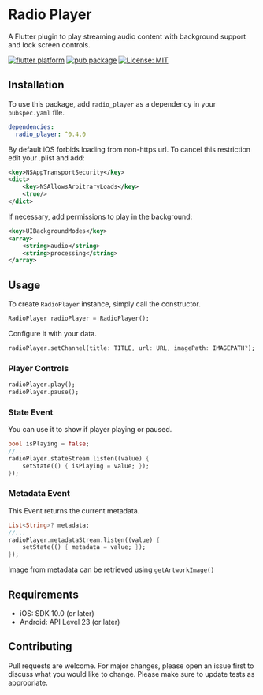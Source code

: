 # Radio Player

A Flutter plugin to play streaming audio content with background support and lock screen controls.

[![flutter platform](https://img.shields.io/badge/Platform-Flutter-yellow.svg)](https://flutter.io)
[![pub package](https://img.shields.io/pub/v/radio_player.svg)](https://pub.dartlang.org/packages/radio_player)
[![License: MIT](https://img.shields.io/badge/License-MIT-yellow.svg)](https://opensource.org/licenses/MIT)

## Installation

To use this package, add `radio_player` as a dependency in your `pubspec.yaml` file.

```yaml
dependencies:
  radio_player: ^0.4.0
```

By default iOS forbids loading from non-https url. To cancel this restriction edit your .plist and add:

```xml
<key>NSAppTransportSecurity</key>
<dict>
    <key>NSAllowsArbitraryLoads</key>
    <true/>
</dict>
```

If necessary, add permissions to play in the background:

```xml
<key>UIBackgroundModes</key>
<array>
    <string>audio</string>
    <string>processing</string>
</array>
```

## Usage

To create `RadioPlayer` instance, simply call the constructor.

```dart
RadioPlayer radioPlayer = RadioPlayer();
```

Configure it with your data.

```dart
radioPlayer.setChannel(title: TITLE, url: URL, imagePath: IMAGEPATH?);
```

### Player Controls 

```dart
radioPlayer.play();
radioPlayer.pause();
```

### State Event

You can use it to show if player playing or paused.

```dart
bool isPlaying = false;
//...
radioPlayer.stateStream.listen((value) {
    setState(() { isPlaying = value; });
});
```

### Metadata Event

This Event returns the current metadata.

```dart
List<String>? metadata;
//...
radioPlayer.metadataStream.listen((value) {
    setState(() { metadata = value; });
});
```

Image from metadata can be retrieved using `getArtworkImage()`

## Requirements 
- iOS: SDK 10.0 (or later)
- Android: API Level 23 (or later)

## Contributing

Pull requests are welcome. For major changes, please open an issue first to discuss what you would like to change.
Please make sure to update tests as appropriate.
